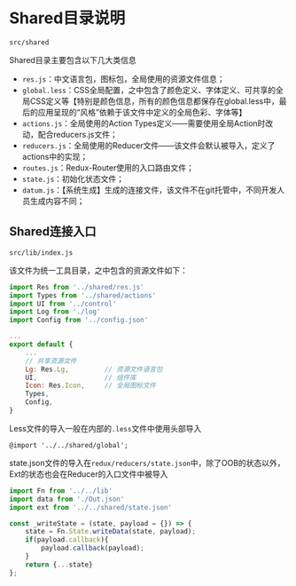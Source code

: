 # Shared目录说明

```
src/shared
```

Shared目录主要包含以下几大类信息

* `res.js`：中文语言包，图标包，全局使用的资源文件信息；
* `global.less`：CSS全局配置，之中包含了颜色定义、字体定义、可共享的全局CSS定义等【特别是颜色信息，所有的颜色信息都保存在global.less中，最后的应用呈现的“风格”依赖于该文件中定义的全局色彩、字体等】
* `actions.js`：全局使用的Action Types定义——需要使用全局Action时改动，配合reducers.js文件；
* `reducers.js`：全局使用的Reducer文件——该文件会默认被导入，定义了actions中的实现；
* `routes.js`：Redux-Router使用的入口路由文件；
* `state.js`：初始化状态文件；
* `datum.js`：【系统生成】生成的连接文件，该文件不在git托管中，不同开发人员生成内容不同；

## Shared连接入口

```
src/lib/index.js
```

该文件为统一工具目录，之中包含的资源文件如下：

```javascript
import Res from '../shared/res.js'
import Types from '../shared/actions'
import UI from '../control'
import Log from './log'
import Config from '../config.json'

...
export default {
    ...
    // 共享资源文件
    Lg: Res.Lg,         // 资源文件语言包
    UI,                 // 组件库
    Icon: Res.Icon,     // 全局图标文件
    Types,
    Config,
}
```

Less文件的导入一般在内部的`.less`文件中使用头部导入

```less
@import '../../shared/global';
```

state.json文件的导入在`redux/reducers/state.json`中，除了OOB的状态以外，Ext的状态也会在Reducer的入口文件中被导入

```javascript
import Fn from '../../lib'
import data from './Out.json'
import ext from '../../shared/state.json'

const _writeState = (state, payload = {}) => {
    state = Fn.State.writeData(state, payload);
    if(payload.callback){
        payload.callback(payload);
    }
    return {...state}
};
```



